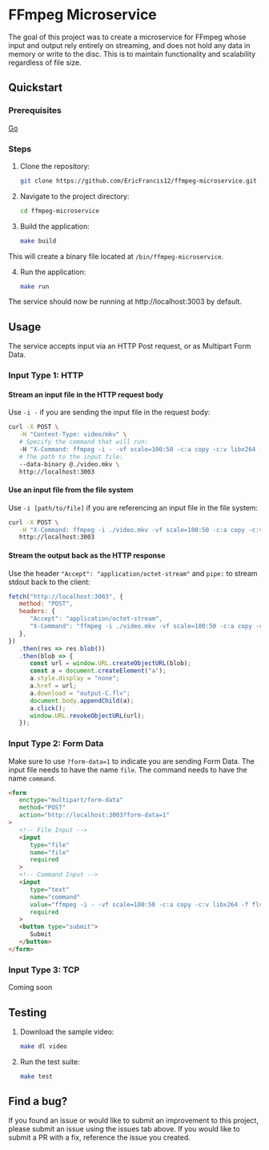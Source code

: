 # FFmpeg Microservice

The goal of this project was to create a microservice for FFmpeg whose input and output rely entirely on streaming, and does not hold any data in memory or write to the disc. This is to maintain functionality and scalability regardless of file size.


## Quickstart

### Prerequisites
[Go](https://go.dev/doc/install)

### Steps

1. Clone the repository:
   
   ```bash
   git clone https://github.com/EricFrancis12/ffmpeg-microservice.git
   ```

2. Navigate to the project directory:
   
   ```bash
   cd ffmpeg-microservice
   ```

3. Build the application:
 
   ```bash
   make build
   ```

This will create a binary file located at  `/bin/ffmpeg-microservice`.

4. Run the application:
   
   ```bash
   make run
   ```

The service should now be running at http://localhost:3003 by default.


## Usage

The service accepts input via an HTTP Post request, or as Multipart Form Data.

### Input Type 1: HTTP

#### Stream an input file in the HTTP request body

Use `-i -` if you are sending the input file in the request body:

```bash
curl -X POST \
   -H "Content-Type: video/mkv" \
   # Specify the command that will run:
   -H "X-Command: ffmpeg -i - -vf scale=100:50 -c:a copy -c:v libx264 -f flv ./output-A.flv" \
   # The path to the input file:
   --data-binary @./video.mkv \
   http://localhost:3003
```

#### Use an input file from the file system

Use `-i [path/to/file]` if you are referencing an input file in the file system:

```bash
curl -X POST \
   -H "X-Command: ffmpeg -i ./video.mkv -vf scale=100:50 -c:a copy -c:v libx264 -f flv ./output-B.flv" \
   http://localhost:3003
```

#### Stream the output back as the HTTP response

Use the header `"Accept": "application/octet-stream"` and `pipe:` to stream stdout back to the client:

```javascript
fetch("http://localhost:3003", {
   method: "POST",
   headers: {
      "Accept": "application/octet-stream",
      "X-Command": "ffmpeg -i ./video.mkv -vf scale=100:50 -c:a copy -c:v libx264 -f flv pipe:",
   },
})
   .then(res => res.blob())
   .then(blob => {
      const url = window.URL.createObjectURL(blob);
      const a = document.createElement("a");
      a.style.display = "none";
      a.href = url;
      a.download = "output-C.flv";
      document.body.appendChild(a);
      a.click();
      window.URL.revokeObjectURL(url);
   });
```


### Input Type 2: Form Data

Make sure to use `?form-data=1` to indicate you are sending Form Data.
The input file needs to have the name `file`.
The command needs to have the name `command`.

```html
<form
   enctype="multipart/form-data"
   method="POST"
   action="http://localhost:3003?form-data=1"
>
   <!-- File Input -->
   <input
      type="file"
      name="file"
      required
   >
   <!-- Command Input -->
   <input
      type="text"
      name="command"
      value="ffmpeg -i - -vf scale=100:50 -c:a copy -c:v libx264 -f flv ./output-D.flv"
      required
   >
   <button type="submit">
      Submit
   </button>
</form>
```


### Input Type 3: TCP
Coming soon


## Testing

1. Download the sample video:
   
   ```bash
   make dl video
   ```

2. Run the test suite:

   ```bash
   make test
   ```

## Find a bug?
If you found an issue or would like to submit an improvement to this project, please submit an issue using the issues tab above. If you would like to submit a PR with a fix, reference the issue you created.
